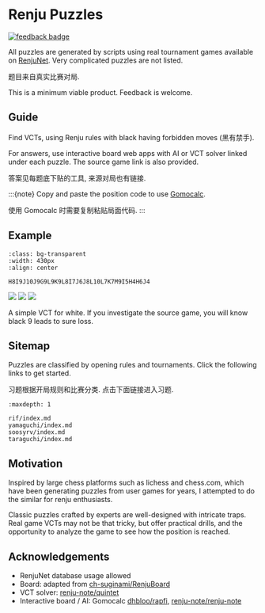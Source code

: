# Renju Puzzles

[![feedback badge](https://img.shields.io/badge/feedback-点我反馈-blue?logo=coveralls)](https://www.wjx.cn/vm/ejFAuia.aspx)

All puzzles are generated by scripts using real tournament games available on [RenjuNet](https://www.renju.net/). Very complicated puzzles are not listed.

题目来自真实比赛对局.

This is a minimum viable product. Feedback is welcome.

## Guide

Find VCTs, using Renju rules with black having forbidden moves (黑有禁手).

For answers, use interactive board web apps with AI or VCT solver linked under each puzzle. The source game link is also provided. 

答案见每题底下贴的工具, 来源对局也有链接.

:::{note}
Copy and paste the position code to use [Gomocalc](https://gomocalc.com/#/).

使用 Gomocalc 时需要复制粘贴局面代码.
:::

## Example

```{image} _static/2465/102184-19.png
:class: bg-transparent
:width: 430px
:align: center
```

```none
H8I9J10J9G9L9K9L8I7J6J8L10L7K7M9I5H4H6J4
```

[![](https://img.shields.io/badge/Renju-Net-blue)](https://www.renju.net/tournament/2465/game/102184/) [![](https://img.shields.io/badge/Gomocalc-AI-yellow)](https://gomocalc.com/#/) [![](https://img.shields.io/badge/RenjuNote-Solver-lightgrey)](https://renju-note.com/#g:H8I9J10J9G9L9K9L8I7J6J8L10L7K7M9I5H4H6J4,c:19)

A simple VCT for white. If you investigate the source game, you will know black 9 leads to sure loss.

## Sitemap

Puzzles are classified by opening rules and tournaments. Click the following links to get started.

习题根据开局规则和比赛分类. 点击下面链接进入习题.

```{toctree}
:maxdepth: 1

rif/index.md
yamaguchi/index.md
soosyrv/index.md
taraguchi/index.md
```

## Motivation

Inspired by large chess platforms such as lichess and chess.com, which have been generating puzzles from user games for years, I attempted to do the similar for renju enthusiasts.

Classic puzzles crafted by experts are well-designed with intricate traps. Real game VCTs may not be that tricky, but offer practical drills, and the opportunity to analyze the game to see how the position is reached.

## Acknowledgements

- RenjuNet database usage allowed
- Board: adapted from [ch-suginami/RenjuBoard](https://github.com/ch-suginami/RenjuBoard)
- VCT solver: [renju-note/quintet](https://github.com/renju-note/quintet)
- Interactive board / AI: Gomocalc [dhbloo/rapfi](https://github.com/dhbloo/rapfi), [renju-note/renju-note](https://github.com/renju-note/renju-note)
